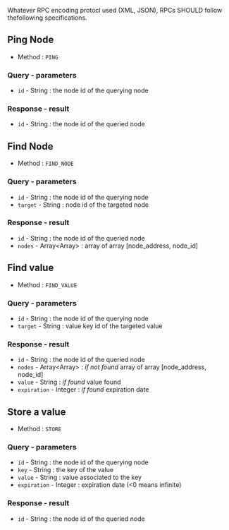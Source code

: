 Whatever RPC encoding protocl used (XML, JSON), RPCs SHOULD follow thefollowing specifications.

## Ping Node

  - Method : `PING`

### Query - parameters

  - `id` - String : the node id of the querying node

### Response - result

  - `id` - String : the node id of the queried node

## Find Node

  - Method : `FIND_NODE`

### Query - parameters

  - `id`     - String : the node id of the querying node
  - `target` - String : node id of the targeted node

### Response - result
  
  - `id`    - String        : the node id of the queried node
  - `nodes` - Array<Array<String>> : array of array [node_address, node_id]

## Find value

  - Method : `FIND_VALUE`
  
### Query - parameters

  - `id`     - String : the node id of the querying node
  - `target` - String : value key id of the targeted value

### Response - result
  
  - `id`         - String        : the node id of the queried node
  - `nodes` - Array<Array<String>> : _if not found_ array of array [node_address, node_id]
  - `value`      - String        : _if found_ value found
  - `expiration` - Integer       : _if found_ expiration date

## Store a value
  
  - Method : `STORE`

### Query - parameters
  
  - `id`         - String  : the node id of the querying node
  - `key`        - String  : the key of the value
  - `value`      - String  : value associated to the key
  - `expiration` - Integer : expiration date (<0 means infinite)

### Response - result

  - `id` - String  : the node id of the queried node
  
